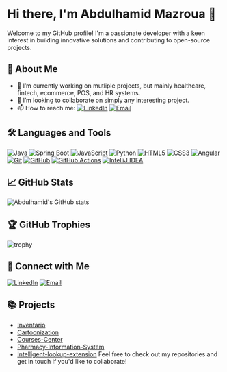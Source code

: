 # Hi there, I'm Abdulhamid Mazroua 👋

Welcome to my GitHub profile! I'm a passionate developer with a keen interest in building innovative solutions and contributing to open-source projects.

## 🚀 About Me

- 🔭 I’m currently working on mutliple projects, but mainly healthcare, fintech, ecommerce, POS, and HR systems.
- 👯 I’m looking to collaborate on simply any interesting project.
- 📫 How to reach me: [![LinkedIn](https://img.shields.io/badge/-LinkedIn-blue?style=flat&logo=Linkedin&logoColor=white)](https://www.linkedin.com/in/abdulhamid-mazroua)
                      [![Email](https://img.shields.io/badge/-Email-c14438?style=flat&logo=Gmail&logoColor=white)](mailto:[abdulhamidmazroua@gmail.com])

## 🛠️ Languages and Tools

[![Java](https://img.shields.io/badge/Java-007396?style=for-the-badge&logo=java&logoColor=white)](https://www.java.com/)
[![Spring Boot](https://img.shields.io/badge/Spring%20Boot-6DB33F?style=for-the-badge&logo=spring-boot&logoColor=white)](https://spring.io/projects/spring-boot)
[![JavaScript](https://img.shields.io/badge/JavaScript-F7DF1E?style=for-the-badge&logo=javascript&logoColor=black)](https://developer.mozilla.org/en-US/docs/Web/JavaScript)
[![Python](https://img.shields.io/badge/Python-3776AB?style=for-the-badge&logo=python&logoColor=white)](https://www.python.org/)
[![HTML5](https://img.shields.io/badge/HTML5-E34F26?style=for-the-badge&logo=html5&logoColor=white)](https://developer.mozilla.org/en-US/docs/Web/HTML)
[![CSS3](https://img.shields.io/badge/CSS3-1572B6?style=for-the-badge&logo=css3&logoColor=white)](https://developer.mozilla.org/en-US/docs/Web/CSS)
[![Angular](https://img.shields.io/badge/Angular-DD0031?style=for-the-badge&logo=angular&logoColor=white)](https://angular.io/)
[![Git](https://img.shields.io/badge/Git-F05032?style=for-the-badge&logo=git&logoColor=white)](https://git-scm.com/)
[![GitHub](https://img.shields.io/badge/GitHub-181717?style=for-the-badge&logo=github&logoColor=white)](https://github.com/)
[![GitHub Actions](https://img.shields.io/badge/GitHub_Actions-2088FF?style=for-the-badge&logo=github-actions&logoColor=white)](https://github.com/features/actions)
[![IntelliJ IDEA](https://img.shields.io/badge/IntelliJ%20IDEA-000000?style=for-the-badge&logo=intellij-idea&logoColor=white)](https://www.jetbrains.com/idea/)

## 📈 GitHub Stats

![Abdulhamid's GitHub stats](https://github-readme-stats.vercel.app/api?username=abdulhamidmazroua&show_icons=true&theme=radical)

## 🏆 GitHub Trophies

![trophy](https://github-profile-trophy.vercel.app/?username=abdulhamidmazroua&theme=onedark)

## 🔗 Connect with Me

[![LinkedIn](https://img.shields.io/badge/-LinkedIn-blue?style=flat&logo=Linkedin&logoColor=white)]([https://www.linkedin.com/in/abdulhamid-mazroua/])
[![Email](https://img.shields.io/badge/-Email-c14438?style=flat&logo=Gmail&logoColor=white)](mailto:[abdulhamidmazroua@gmail.com])

<!-- ## 📝 Latest Blog Posts -->

<!-- BLOG-POST-LIST:START -->
<!-- If you have a blog, you can use GitHub Actions to automatically update your README with your latest posts -->
<!-- BLOG-POST-LIST:END -->

## 📚 Projects

- [Inventario](https://github.com/box-quarrel/Inventario-Backend.git)
- [Cartoonization](https://github.com/abdulhamidmazroua/Cartoonization.git)
- [Courses-Center](https://github.com/abdulhamidmazroua/Courses-Center.git)
- [Pharmacy-Information-System](https://github.com/abdulhamidmazroua/Pharmacy-Information-System.git)
- [Intelligent-lookup-extension](https://github.com/abdulhamidmazroua/intelligent-lookup-extension.git)
Feel free to check out my repositories and get in touch if you'd like to collaborate!
